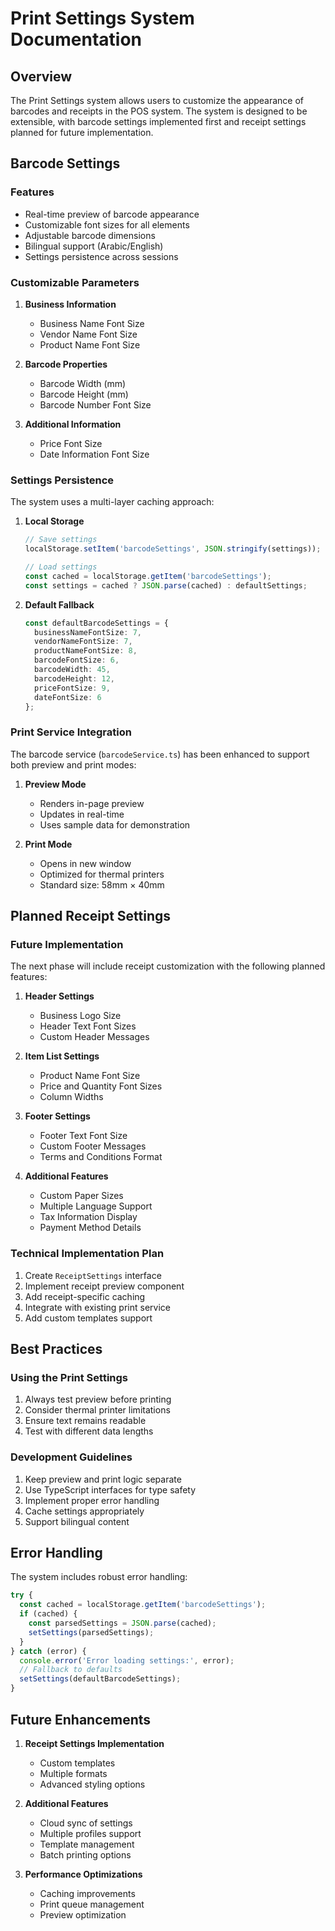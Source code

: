 # Print Settings System Documentation

## Overview
The Print Settings system allows users to customize the appearance of barcodes and receipts in the POS system. The system is designed to be extensible, with barcode settings implemented first and receipt settings planned for future implementation.

## Barcode Settings

### Features
- Real-time preview of barcode appearance
- Customizable font sizes for all elements
- Adjustable barcode dimensions
- Bilingual support (Arabic/English)
- Settings persistence across sessions

### Customizable Parameters
1. **Business Information**
   - Business Name Font Size
   - Vendor Name Font Size
   - Product Name Font Size

2. **Barcode Properties**
   - Barcode Width (mm)
   - Barcode Height (mm)
   - Barcode Number Font Size

3. **Additional Information**
   - Price Font Size
   - Date Information Font Size

### Settings Persistence
The system uses a multi-layer caching approach:

1. **Local Storage**
   ```typescript
   // Save settings
   localStorage.setItem('barcodeSettings', JSON.stringify(settings));
   
   // Load settings
   const cached = localStorage.getItem('barcodeSettings');
   const settings = cached ? JSON.parse(cached) : defaultSettings;
   ```

2. **Default Fallback**
   ```typescript
   const defaultBarcodeSettings = {
     businessNameFontSize: 7,
     vendorNameFontSize: 7,
     productNameFontSize: 8,
     barcodeFontSize: 6,
     barcodeWidth: 45,
     barcodeHeight: 12,
     priceFontSize: 9,
     dateFontSize: 6
   };
   ```

### Print Service Integration
The barcode service (`barcodeService.ts`) has been enhanced to support both preview and print modes:

1. **Preview Mode**
   - Renders in-page preview
   - Updates in real-time
   - Uses sample data for demonstration

2. **Print Mode**
   - Opens in new window
   - Optimized for thermal printers
   - Standard size: 58mm × 40mm

## Planned Receipt Settings

### Future Implementation
The next phase will include receipt customization with the following planned features:

1. **Header Settings**
   - Business Logo Size
   - Header Text Font Sizes
   - Custom Header Messages

2. **Item List Settings**
   - Product Name Font Size
   - Price and Quantity Font Sizes
   - Column Widths

3. **Footer Settings**
   - Footer Text Font Size
   - Custom Footer Messages
   - Terms and Conditions Format

4. **Additional Features**
   - Custom Paper Sizes
   - Multiple Language Support
   - Tax Information Display
   - Payment Method Details

### Technical Implementation Plan
1. Create `ReceiptSettings` interface
2. Implement receipt preview component
3. Add receipt-specific caching
4. Integrate with existing print service
5. Add custom templates support

## Best Practices

### Using the Print Settings
1. Always test preview before printing
2. Consider thermal printer limitations
3. Ensure text remains readable
4. Test with different data lengths

### Development Guidelines
1. Keep preview and print logic separate
2. Use TypeScript interfaces for type safety
3. Implement proper error handling
4. Cache settings appropriately
5. Support bilingual content

## Error Handling
The system includes robust error handling:

```typescript
try {
  const cached = localStorage.getItem('barcodeSettings');
  if (cached) {
    const parsedSettings = JSON.parse(cached);
    setSettings(parsedSettings);
  }
} catch (error) {
  console.error('Error loading settings:', error);
  // Fallback to defaults
  setSettings(defaultBarcodeSettings);
}
```

## Future Enhancements
1. **Receipt Settings Implementation**
   - Custom templates
   - Multiple formats
   - Advanced styling options

2. **Additional Features**
   - Cloud sync of settings
   - Multiple profiles support
   - Template management
   - Batch printing options

3. **Performance Optimizations**
   - Caching improvements
   - Print queue management
   - Preview optimization
